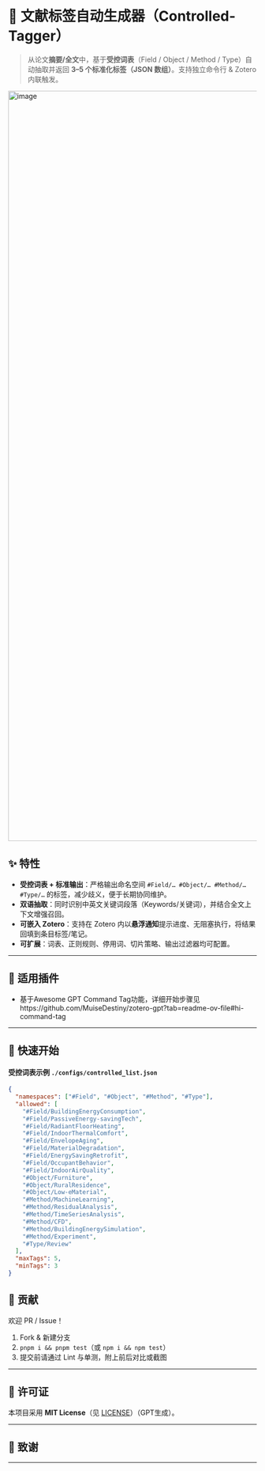 # 🔖 文献标签自动生成器（Controlled-Tagger）

> 从论文**摘要/全文**中，基于**受控词表**（Field / Object / Method / Type）自动抽取并返回 **3–5 个标准化标签（JSON 数组）**。支持独立命令行 & Zotero 内联触发。

<img width="2639" height="1517" alt="image" src="https://github.com/user-attachments/assets/d66829c6-df12-4c20-8cda-bd97e13dd7c3" />


## ✨ 特性

* **受控词表 + 标准输出**：严格输出命名空间 `#Field/… #Object/… #Method/… #Type/…` 的标签，减少歧义，便于长期协同维护。
* **双语抽取**：同时识别中英文关键词段落（Keywords/关键词），并结合全文上下文增强召回。
* **可嵌入 Zotero**：支持在 Zotero 内以**悬浮通知**提示进度、无阻塞执行，将结果回填到条目标签/笔记。
* **可扩展**：词表、正则规则、停用词、切片策略、输出过滤器均可配置。
---

## 🧰 适用插件

* 基于Awesome GPT Command Tag功能，详细开始步骤见https://github.com/MuiseDestiny/zotero-gpt?tab=readme-ov-file#hi-command-tag

---

## 🚀 快速开始

#### 受控词表示例 `./configs/controlled_list.json`

```json
{
  "namespaces": ["#Field", "#Object", "#Method", "#Type"],
  "allowed": [
    "#Field/BuildingEnergyConsumption",
    "#Field/PassiveEnergy-savingTech",
    "#Field/RadiantFloorHeating",
    "#Field/IndoorThermalComfort",
    "#Field/EnvelopeAging",
    "#Field/MaterialDegradation",
    "#Field/EnergySavingRetrofit",
    "#Field/OccupantBehavior",
    "#Field/IndoorAirQuality",
    "#Object/Furniture",
    "#Object/RuralResidence",
    "#Object/Low-eMaterial",
    "#Method/MachineLearning",
    "#Method/ResidualAnalysis",
    "#Method/TimeSeriesAnalysis",
    "#Method/CFD",
    "#Method/BuildingEnergySimulation",
    "#Method/Experiment",
    "#Type/Review"
  ],
  "maxTags": 5,
  "minTags": 3
}
```
## 🤝 贡献

欢迎 PR / Issue！

1. Fork & 新建分支
2. `pnpm i && pnpm test`（或 `npm i && npm test`）
3. 提交前请通过 Lint 与单测，附上前后对比或截图

---

## 📜 许可证

本项目采用 **MIT License**（见 [LICENSE](./LICENSE)）（GPT生成）。

---

## 🙌 致谢


---
